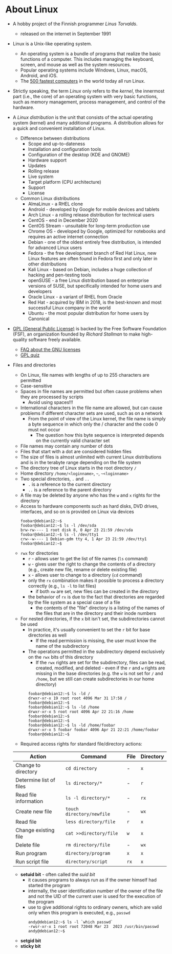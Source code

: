 # About Linux

- A hobby project of the Finnish programmer *Linus Torvalds*.
	- released on the internet in September 1991
- Linux is a Unix-like operating system.
	- An operating system is a bundle of programs that realize the basic functions of a computer. This includes managing the keyboard, screen, and mouse as well as the system resources.
	- Popular operating systems include Windows, Linux, macOS, Android, and iOS.
	- The [500 fastest computers](https://top500.org/statistics/list/) in the world today all run Linux.
- Strictly speaking, the term *Linux* only refers to the *kernel*, the innermost part (i.e., the core) of an operating system with very basic functions, such as memory management, process management, and control of the hardware.
- A *Linux distribution* is the unit that consists of the actual operating system (kernel) and many additional programs. A distribution allows for a quick and convenient installation of Linux.
	- Difference between distributions
		- Scope and up-to-dateness
		- Installation and configuration tools
		- Configuration of the desktop (KDE and GNOME)
		- Hardware support
		- Updates
		- Rolling release
		- Live system
		- Target platform (CPU architecture)
		- Support
		- License
	- Common Linux distributions
		- AlmaLinux - a RHEL clone
		- Android - developed by Google for mobile devices and tablets
		- Arch Linux - a rolling release distribution for technical users
		- CentOS - end in December 2020
		- CentOS Stream - unsuitable for long-term production use
		- Chrome OS - developed by Google, optimized for notebooks and requires an active internet connection
		- Debian - one of the oldest entirely free distribution, is intended for advanced Linux users
		- Fedora - the free development branch of Red Hat Linux, new Linux features are often found in Fedora first and only later in other distributions
		- Kali Linux - based on Debian, includes a huge collection of hacking and pen-testing tools
		- openSUSE - a free Linux distribution based on enterprise versions of SUSE, but specifically intended for home users and developers
		- Oracle Linux - a variant of RHEL from Oracle
		- Red Hat - acquired by IBM in 2018, is the best-known and most successful Linux company in the world
		- Ubuntu - the most popular distribution for home users by Canonical
- [GPL (General Public License)](https://www.gnu.org/licenses/gpl-3.0.html) is backed by the Free Software Foundation (FSF), an organization founded by *Richard Stallman* to make high-quality software freely available.
	- [FAQ about the GNU licenses](https://www.gnu.org/licenses/gpl-faq.html)
	- [GPL quiz](https://www.gnu.org/cgi-bin/license-quiz.cgi)
- Files and directories
	- On Linux, file names with lengths of up to 255 characters are permitted
	- Case-sensitive
	- Spaces in file names are permitted but often cause problems when they are processed by scripts
		- Avoid using spaces!!!
	- International characters in the file name are allowed, but can cause problems if different character sets are used, such as on a network
		- From the point of view of the Linux kernel, the file name is simply a byte sequence in which only the / character and the code 0 must not occur
			- The question how this byte sequence is interpreted depends on the currently valid character set
	- File names may contain any number of dots
	- Files that start with a dot are considered hidden files
	- The size of files is almost unlimited with current Linux distributions and is in the terabyte range depending on the file system
	- The directory tree of Linux starts in the root directory `/`
	- Home directory `/home/<loginname>`, `~`, `~<loginname>`
	- Two special directories, `.` and `..`
		- `.` is a reference to the current directory
		- `..` is a reference to the parent directory
	- A file may be deleted by anyone who has the `w` and `x` rights for the directory
	- Access to hardware components such as hard disks, DVD drives, interfaces, and so on is provided on Linux via devices
		```
		foobar@debian12:~$ 
		foobar@debian12:~$ ls -l /dev/sda
		brw-rw---- 1 root disk 8, 0 Apr 23 21:59 /dev/sda
		foobar@debian12:~$ ls -l /dev/tty1
		crw--w---- 1 Debian-gdm tty 4, 1 Apr 23 21:59 /dev/tty1
		foobar@debian12:~$
		```
	- `rwx` for directories
		- `r` - allows user to get the list of file names (`ls` command)
		- `w` - gives user the right to change the contents of a directory (e.g., create new file, rename or delete existing file)
		- `x` - allows user to change to a directory (`cd` command)
		-  only the `rx` combination makes it possible to process a directory correctly (e.g., `ls -l` to list files)
			- if both `xw` are set, new files can be created in the directory
		- the behavior of `rx` is due to the fact that directories are regarded by the file system as a special case of a file
			- the contents of the "file" directory is a listing of the names of the files that are in the directory and their inode numbers
	- For nested directories, if the `x` bit isn't set, the subdirectories cannot be used
		- In practice, it's usually convenient to set the `r` bit for base directories as well
			- If the read permission is missing, the user must know the name of the subdirectory
		- The operations permitted in the subdirectory depend exclusively on the `rwx` bits of this directory
			- If the `rwx` rights are set for the subdirectory, files can be read, created, modified, and deleted - even if the `r` and `w` rights are missing in the base directories (e.g. the `w` is not set for `/` and `/home`, but we still can create subdirectories in our home directory)
			```
			foobar@debian12:~$ ls -ld /
			drwxr-xr-x 19 root root 4096 Mar 31 17:58 /
			foobar@debian12:~$ 
			foobar@debian12:~$ ls -ld /home
			drwxr-xr-x 5 root root 4096 Apr 22 21:16 /home
			foobar@debian12:~$ 
			foobar@debian12:~$ 
			foobar@debian12:~$ ls -ld /home/foobar
			drwxr-xr-x 5 foobar foobar 4096 Apr 21 22:21 /home/foobar
			foobar@debian12:~$
			```			
	- Required access rights for standard file/directory actions:

	| Action | Command | File | Directory |
	| ------ | ------- | ---- | --------- |
	| Change to directory | `cd directory` | - | `x` |			
	| Determine list of files | `ls directory/*` | - | `r` |
	| Read file information | `ls -l directory/*` | - | `rx` |
	| Create new file | `touch directory/newfile` | - | `wx` |
	| Read file | `less directory/file` | `r` | `x` |
	| Change existing file | `cat >>directory/file` | `w` | `x` |
	| Delete file | `rm directory/file` | - | `wx` |
	| Run program | `directory/program` | `x` | `x` |
	| Run script file | `directory/script` | `rx` | `x` |
	- **setuid bit** - often called the *suid bit*
		- it causes programs to always run as if the owner himself had started the program
		- internally, the user identification number of the owner of the file and not the UID of the current user is used for the execution of the program
		- use to give additional rights to ordinary owners, which are valid only when this program is executed, e.g., `passwd`
			```
			andy@debian12:~$ ls -l `which passwd`
			-rwsr-xr-x 1 root root 72048 Mar 23  2023 /usr/bin/passwd
			andy@debian12:~$
			```		
	- **setgid bit**
	- **sticky bit**